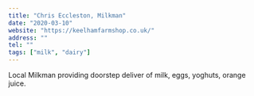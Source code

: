```yaml
---
title: "Chris Eccleston, Milkman"
date: "2020-03-10"
website: "https://keelhamfarmshop.co.uk/"
address: ""
tel: ""
tags: ["milk", "dairy"]
---
```


Local Milkman providing doorstep deliver of milk, eggs, yoghuts, orange juice.
